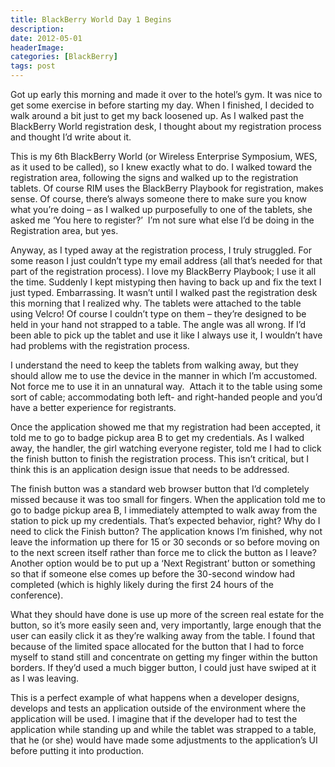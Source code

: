 ```yaml
---
title: BlackBerry World Day 1 Begins
description: 
date: 2012-05-01
headerImage: 
categories: [BlackBerry]
tags: post
---
```


Got up early this morning and made it over to the hotel’s gym. It was nice to get some exercise in before starting my day. When I finished, I decided to walk around a bit just to get my back loosened up. As I walked past the BlackBerry World registration desk, I thought about my registration process and thought I’d write about it.

This is my 6th BlackBerry World (or Wireless Enterprise Symposium, WES, as it used to be called), so I knew exactly what to do. I walked toward the registration area, following the signs and walked up to the registration tablets. Of course RIM uses the BlackBerry Playbook for registration, makes sense. Of course, there’s always someone there to make sure you know what you’re doing – as I walked up purposefully to one of the tablets, she asked me ‘You here to register?’  I’m not sure what else I’d be doing in the Registration area, but yes.

Anyway, as I typed away at the registration process, I truly struggled. For some reason I just couldn’t type my email address (all that’s needed for that part of the registration process). I love my BlackBerry Playbook; I use it all the time. Suddenly I kept mistyping then having to back up and fix the text I just typed. Embarrassing. It wasn’t until I walked past the registration desk this morning that I realized why. The tablets were attached to the table using Velcro! Of course I couldn’t type on them – they’re designed to be held in your hand not strapped to a table. The angle was all wrong. If I’d been able to pick up the tablet and use it like I always use it, I wouldn’t have had problems with the registration process.

I understand the need to keep the tablets from walking away, but they should allow me to use the device in the manner in which I’m accustomed. Not force me to use it in an unnatural way.  Attach it to the table using some sort of cable; accommodating both left- and right-handed people and you’d have a better experience for registrants.

Once the application showed me that my registration had been accepted, it told me to go to badge pickup area B to get my credentials. As I walked away, the handler, the girl watching everyone register, told me I had to click the finish button to finish the registration process. This isn’t critical, but I think this is an application design issue that needs to be addressed.

The finish button was a standard web browser button that I’d completely missed because it was too small for fingers. When the application told me to go to badge pickup area B, I immediately attempted to walk away from the station to pick up my credentials. That’s expected behavior, right? Why do I need to click the Finish button? The application knows I’m finished, why not leave the information up there for 15 or 30 seconds or so before moving on to the next screen itself rather than force me to click the button as I leave? Another option would be to put up a ‘Next Registrant’ button or something so that if someone else comes up before the 30-second window had completed (which is highly likely during the first 24 hours of the conference).

What they should have done is use up more of the screen real estate for the button, so it’s more easily seen and, very importantly, large enough that the user can easily click it as they’re walking away from the table. I found that because of the limited space allocated for the button that I had to force myself to stand still and concentrate on getting my finger within the button borders. If they’d used a much bigger button, I could just have swiped at it as I was leaving.

This is a perfect example of what happens when a developer designs, develops and tests an application outside of the environment where the application will be used. I imagine that if the developer had to test the application while standing up and while the tablet was strapped to a table, that he (or she) would have made some adjustments to the application’s UI before putting it into production.